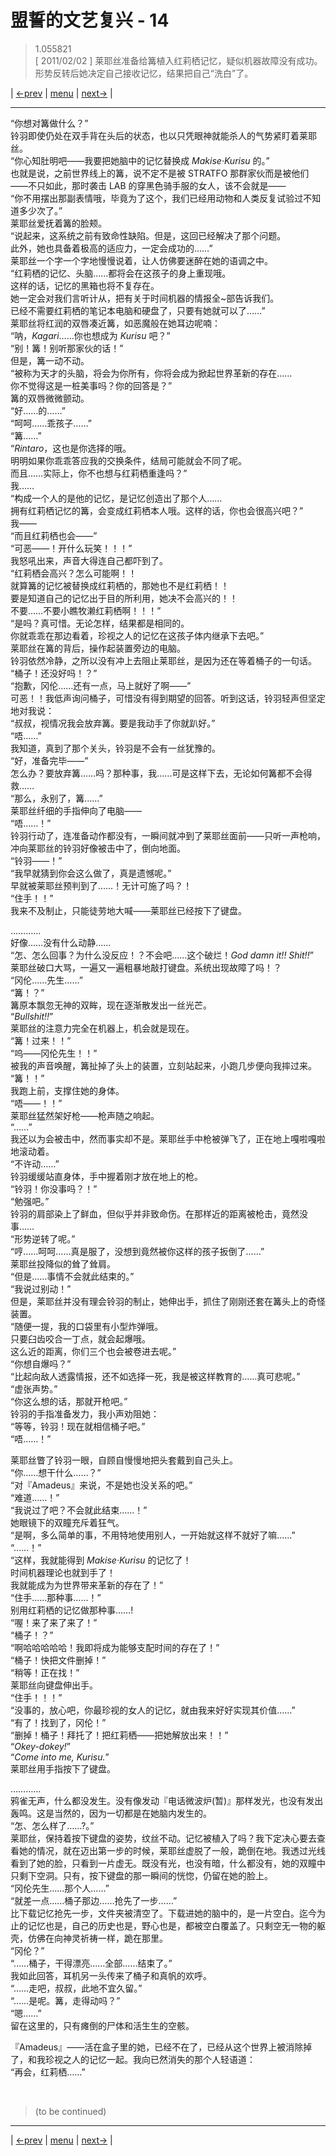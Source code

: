 # 盟誓的文艺复兴 - 14
> 1.055821  
> [ 2011/02/02 ] 莱耶丝准备给篝植入红莉栖记忆，疑似机器故障没有成功。形势反转后她决定自己接收记忆，结果把自己“洗白”了。  

| [←prev](./0135) | [menu](../) | [next→](./0137) |

---

“你想对篝做什么？”  
铃羽即使仍处在双手背在头后的状态，也以只凭眼神就能杀人的气势紧盯着莱耶丝。  
“你心知肚明吧——我要把她脑中的记忆替换成 *Makise·Kurisu* 的。”  
也就是说，之前世界线上的篝，说不定不是被 STRATFO 那群家伙而是被他们——不只如此，那时袭击 LAB 的穿黑色骑手服的女人，该不会就是——  
“你不用摆出那副表情哦，毕竟为了这个，我们已经用动物和人类反复试验过不知道多少次了。”  
莱耶丝爱抚着篝的脸颊。  
“说起来，这系统之前有致命性缺陷。但是，这回已经解决了那个问题。  
 此外，她也具备着极高的适应力，一定会成功的……”  
莱耶丝一个字一个字地慢慢说着，让人仿佛要迷醉在她的语调之中。  
“红莉栖的记忆、头脑……都将会在这孩子的身上重现哦。  
 这样的话，记忆的黑箱也将不复存在。  
 她一定会对我们言听计从，把有关于时间机器的情报全\~部告诉我们。  
 已经不需要红莉栖的笔记本电脑和硬盘了，只要有她就可以了……”  
莱耶丝将红润的双唇凑近篝，如恶魔般在她耳边呢喃：  
“呐，*Kagari*……你也想成为 *Kurisu* 吧？”  
“别！篝！别听那家伙的话！”  
但是，篝一动不动。  
“被称为天才的头脑，将会为你所有，你将会成为掀起世界革新的存在……  
 你不觉得这是一桩美事吗？你的回答是？”  
篝的双唇微微颤动。  
“好……的……”  
“呵呵……乖孩子……”  
“篝……”  
“*Rintaro*，这也是你选择的哦。  
 明明如果你乖乖答应我的交换条件，结局可能就会不同了呢。  
 而且……实际上，你不也想与红莉栖重逢吗？”  
我……  
“构成一个人的是他的记忆，是记忆创造出了那个人……  
 拥有红莉栖记忆的篝，会变成红莉栖本人哦。这样的话，你也会很高兴吧？”  
我——  
“而且红莉栖也会——”  
“可恶——！开什么玩笑！！！”  
我怒吼出来，声音大得连自己都吓到了。  
“红莉栖会高兴？怎么可能啊！！  
 就算篝的记忆被替换成红莉栖的，那她也不是红莉栖！！  
 要是知道自己的记忆出于目的所利用，她决不会高兴的！！  
 不要……不要小瞧牧濑红莉栖啊！！！”  
“是吗？真可惜。无论怎样，结果都是相同的。  
 你就乖乖在那边看着，珍视之人的记忆在这孩子体内继承下去吧。”  
莱耶丝在篝的背后，操作起装置旁边的电脑。  
铃羽依然冷静，之所以没有冲上去阻止莱耶丝，是因为还在等着桶子的一句话。  
“桶子！还没好吗！？”  
“抱歉，冈伦……还有一点，马上就好了啊——”  
可恶！！我低声询问桶子，可惜没有得到期望的回答。听到这话，铃羽轻声但坚定地对我说：  
“叔叔，视情况我会放弃篝。要是我动手了你就趴好。”  
“唔……”  
我知道，真到了那个关头，铃羽是不会有一丝犹豫的。  
“好，准备完毕——”  
怎么办？要放弃篝……吗？那种事，我……可是这样下去，无论如何篝都不会得救……  
“那么，永别了，篝……”  
莱耶丝纤细的手指伸向了电脑——  
“唔……！”  
铃羽行动了，连准备动作都没有，一瞬间就冲到了莱耶丝面前——只听一声枪响，冲向莱耶丝的铃羽好像被击中了，倒向地面。  
“铃羽——！”  
“我早就猜到你会这么做了，真是遗憾呢。”  
早就被莱耶丝预判到了……！无计可施了吗？！  
“住手！！”  
我来不及制止，只能徒劳地大喊——莱耶丝已经按下了键盘。  

…………  
好像……没有什么动静……  
“怎、怎么回事？为什么没反应！？不会吧……这个破烂！*God damn it!! Shit!!*”  
莱耶丝破口大骂，一遍又一遍粗暴地敲打键盘。系统出现故障了吗！？  
“冈伦……先生……”  
“篝！？”  
篝原本飘忽无神的双眸，现在逐渐散发出一丝光芒。  
“*Bullshit!!*”  
莱耶丝的注意力完全在机器上，机会就是现在。  
“篝！过来！！”  
“呜——冈伦先生！！”  
被我的声音唤醒，篝扯掉了头上的装置，立刻站起来，小跑几步便向我摔过来。  
“篝！！”  
我跑上前，支撑住她的身体。  
“唔——！！”  
莱耶丝猛然架好枪——枪声随之响起。  
“……”  
我还以为会被击中，然而事实却不是。莱耶丝手中枪被弹飞了，正在地上嘎啦嘎啦地滚动着。  
“不许动……”  
铃羽缓缓站直身体，手中握着刚才放在地上的枪。  
“铃羽！你没事吗？！”  
“勉强吧。”  
铃羽的肩部染上了鲜血，但似乎并非致命伤。在那样近的距离被枪击，竟然没事……  
“形势逆转了呢。”  
“哼……呵呵……真是服了，没想到竟然被你这样的孩子扳倒了……”  
莱耶丝投降似的耸了耸肩。  
“但是……事情不会就此结束的。”  
“我说过别动！”  
但是，莱耶丝并没有理会铃羽的制止，她伸出手，抓住了刚刚还套在篝头上的奇怪装置。  
“随便一提，我的口袋里有小型炸弹哦。  
 只要臼齿咬合一丁点，就会起爆哦。  
 这么近的距离，你们三个也会被卷进去呢。”  
“你想自爆吗？”  
“比起向敌人透露情报，还不如选择一死，我是被这样教育的……真可悲呢。”  
“虚张声势。”  
“你这么想的话，那就开枪吧。”  
铃羽的手指准备发力，我小声劝阻她：  
“等等，铃羽！现在就相信桶子吧。”  
“唔……！”  

莱耶丝瞥了铃羽一眼，自顾自慢慢地把头套戴到自己头上。  
“你……想干什么……？”  
“对『Amadeus』来说，不是她也没关系的吧。”  
“难道……！”  
“我说过了吧？不会就此结束……！”  
她眼镜下的双瞳充斥着狂气。  
“是啊，多么简单的事，不用特地使用别人，一开始就这样不就好了嘛……”  
“……！”  
“这样，我就能得到 *Makise·Kurisu* 的记忆了！  
 时间机器理论也就到手了！  
 我就能成为为世界带来革新的存在了！”  
“住手……那种事……！”  
别用红莉栖的记忆做那种事……!  
“喔！来了来了来了！”  
“桶子！？”  
“啊哈哈哈哈哈！我即将成为能够支配时间的存在了！”  
“桶子！快把文件删掉！”  
“稍等！正在找！”  
莱耶丝向键盘伸出手。  
“住手！！！”  
“没事的，放心吧，你最珍视的女人的记忆，就由我来好好实现其价值……”  
“有了！找到了，冈伦！”  
“删掉！桶子！拜托了！把红莉栖——把她解放出来！！”  
“*Okey-dokey!*”  
“*Come into me, Kurisu.*”  
莱耶丝用手指按下了键盘。  

…………  
鸦雀无声，什么都没发生。没有像发动『电话微波炉(暂)』那样发光，也没有发出轰鸣。这是当然的，因为一切都是在她脑内发生的。  
“怎、怎么样了……?。”  
莱耶丝，保持着按下键盘的姿势，纹丝不动。记忆被植入了吗？我下定决心要去查看她的情况，就在迈出第一步的时候，莱耶丝虚脱了一般，跪倒在地。我透过光线看到了她的脸，只看到一片虚无。既没有光，也没有暗，什么都没有，她的双瞳中只剩下空洞。只有，按下键盘的那一瞬间的恍惚，仍留在她的脸上。  
“冈伦先生……那个人……”  
“就差一点……桶子那边……抢先了一步……”  
比下载记忆抢先一步，文件夹被清空了。下载进她的脑中的，是一片空白。迄今为止的记忆也是，自己的历史也是，野心也是，都被空白覆盖了。只剩空无一物的躯壳，仿佛在向神灵祈祷一样，跪在那里。  
“冈伦？”  
“……桶子，干得漂亮……全部……结束了。”  
我如此回答，耳机另一头传来了桶子和真帆的欢呼。  
“……走吧，叔叔，此地不宜久留。”  
“……是呢。篝，走得动吗？”  
“嗯……”  
留在这里的，只有瘫倒的尸体和活生生的空骸。  

『Amadeus』——活在盒子里的她，已经不在了，已经从这个世界上被消除掉了，和我珍视之人的记忆一起。我向已然消失的那个人轻语道：  
“再会，红莉栖……”  


<br/>

> (to be continued)
---

| [←prev](./0135) | [menu](../) | [next→](./0137) |
